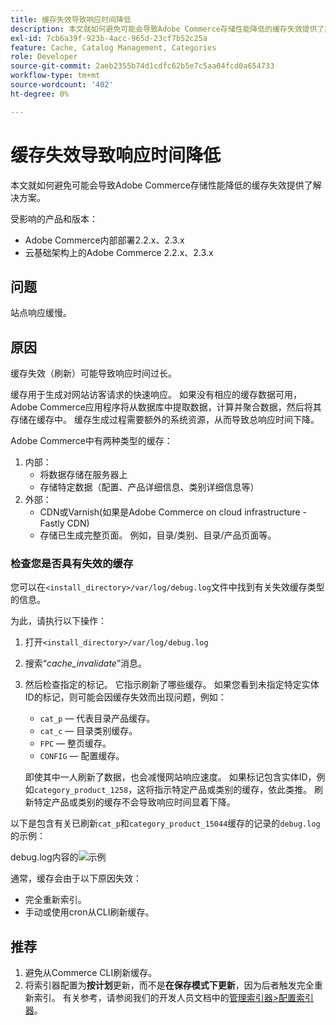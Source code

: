 ```yaml
---
title: 缓存失效导致响应时间降低
description: 本文就如何避免可能会导致Adobe Commerce存储性能降低的缓存失效提供了解决方案。
exl-id: 7cb6a39f-923b-4acc-965d-23cf7b52c25a
feature: Cache, Catalog Management, Categories
role: Developer
source-git-commit: 2aeb2355b74d1cdfc62b5e7c5aa04fcd0a654733
workflow-type: tm+mt
source-wordcount: '402'
ht-degree: 0%

---
```


# 缓存失效导致响应时间降低

本文就如何避免可能会导致Adobe Commerce存储性能降低的缓存失效提供了解决方案。

受影响的产品和版本：

* Adobe Commerce内部部署2.2.x、2.3.x
* 云基础架构上的Adobe Commerce 2.2.x、2.3.x

## 问题

站点响应缓慢。

## 原因

缓存失效（刷新）可能导致响应时间过长。

缓存用于生成对网站访客请求的快速响应。 如果没有相应的缓存数据可用，Adobe Commerce应用程序将从数据库中提取数据，计算并聚合数据，然后将其存储在缓存中。 缓存生成过程需要额外的系统资源，从而导致总响应时间下降。

Adobe Commerce中有两种类型的缓存：

1. 内部：
   * 将数据存储在服务器上
   * 存储特定数据（配置、产品详细信息、类别详细信息等）
1. 外部：
   * CDN或Varnish(如果是Adobe Commerce on cloud infrastructure - Fastly CDN)
   * 存储已生成完整页面。 例如，目录/类别、目录/产品页面等。

### 检查您是否具有失效的缓存

您可以在`<install_directory>/var/log/debug.log`文件中找到有关失效缓存类型的信息。

为此，请执行以下操作：

1. 打开`<install_directory>/var/log/debug.log`
1. 搜索“*cache\_invalidate*”消息。
1. 然后检查指定的标记。 它指示刷新了哪些缓存。 如果您看到未指定特定实体ID的标记，则可能会因缓存失效而出现问题，例如：
   * `cat_p` — 代表目录产品缓存。
   * `cat_c` — 目录类别缓存。
   * `FPC` — 整页缓存。
   * `CONFIG` — 配置缓存。

   即使其中一人刷新了数据，也会减慢网站响应速度。 如果标记包含实体ID，例如`category_product_1258`，这将指示特定产品或类别的缓存，依此类推。 刷新特定产品或类别的缓存不会导致响应时间显着下降。

以下是包含有关已刷新`cat_p`和`category_product_15044`缓存的记录的`debug.log`的示例：

debug.log内容的![示例](assets/debug_log_sample.png)

通常，缓存会由于以下原因失效：

* 完全重新索引。
* 手动或使用cron从CLI刷新缓存。

## 推荐

1. 避免从Commerce CLI刷新缓存。
1. 将索引器配置为&#x200B;**按计划**&#x200B;更新，而不是&#x200B;**在保存模式下更新**，因为后者触发完全重新索引。 有关参考，请参阅我们的开发人员文档中的[管理索引器>配置索引器](https://experienceleague.adobe.com/en/docs/commerce-operations/configuration-guide/cli/manage-indexers#configure-indexers)。
